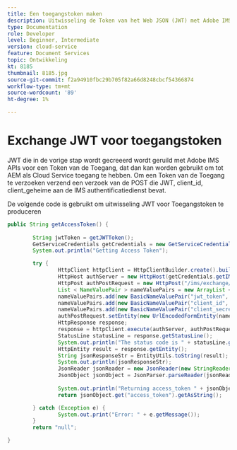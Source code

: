 ```yaml
---
title: Een toegangstoken maken
description: Uitwisseling de Token van het Web JSON (JWT) met Adobe IMS APIs voor een AEM toegangstoken.
type: Documentation
role: Developer
level: Beginner, Intermediate
version: cloud-service
feature: Document Services
topic: Ontwikkeling
kt: 8185
thumbnail: 8185.jpg
source-git-commit: f2a94910fbc29b705f82a66d8248cbcf54366874
workflow-type: tm+mt
source-wordcount: '89'
ht-degree: 1%

---
```


# Exchange JWT voor toegangstoken


JWT die in de vorige stap wordt gecreeerd wordt geruild met Adobe IMS APIs voor een Token van de Toegang, dat dan kan worden gebruikt om tot AEM als Cloud Service toegang te hebben. Om een Token van de Toegang te verzoeken verzend een verzoek van de POST die JWT, client_id, client_geheime aan de IMS authentificatiedienst bevat.

De volgende code is gebruikt om uitwisseling JWT voor Toegangstoken te produceren

```java
public String getAccessToken() {
        
        String jwtToken = getJWTToken();
        GetServiceCredentials getCredentials = new GetServiceCredentials();
        System.out.println("Getting Access Token");

        try {
                HttpClient httpClient = HttpClientBuilder.create().build();
                HttpHost authServer = new HttpHost(getCredentials.getIMS_ENDPOINT(), 443, "https");
                HttpPost authPostRequest = new HttpPost("/ims/exchange/jwt");
                List < NameValuePair > nameValuePairs = new ArrayList < NameValuePair > ();
                nameValuePairs.add(new BasicNameValuePair("jwt_token", jwtToken));
                nameValuePairs.add(new BasicNameValuePair("client_id", getCredentials.getCLIENT_ID()));
                nameValuePairs.add(new BasicNameValuePair("client_secret", getCredentials.getCLIENT_SECRET()));
                authPostRequest.setEntity(new UrlEncodedFormEntity(nameValuePairs, Consts.UTF_8));
                HttpResponse response;
                response = httpClient.execute(authServer, authPostRequest);
                StatusLine statusLine = response.getStatusLine();
                System.out.println("The status code is " + statusLine.getStatusCode());
                HttpEntity result = response.getEntity();
                String jsonResponseStr = EntityUtils.toString(result);
                System.out.println(jsonResponseStr);
                JsonReader jsonReader = new JsonReader(new StringReader(jsonResponseStr));
                JsonObject jsonObject = JsonParser.parseReader(jsonReader).getAsJsonObject();
                
                System.out.println("Returning access_token " + jsonObject.get("access_token").getAsString());
                return jsonObject.get("access_token").getAsString();

        } catch (Exception e) {
                System.out.print("Error: " + e.getMessage());
        }
        return "null";

}
```
